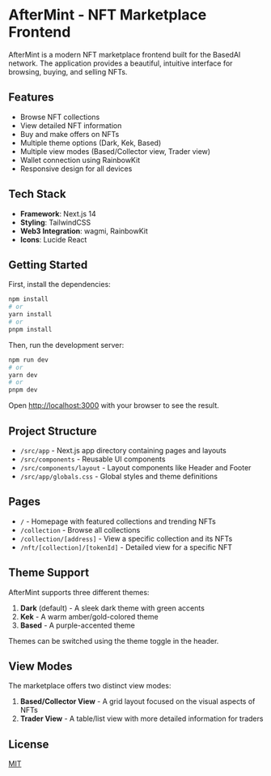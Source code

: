 # AfterMint - NFT Marketplace Frontend

AfterMint is a modern NFT marketplace frontend built for the BasedAI network. The application provides a beautiful, intuitive interface for browsing, buying, and selling NFTs.

## Features

- Browse NFT collections
- View detailed NFT information
- Buy and make offers on NFTs
- Multiple theme options (Dark, Kek, Based)
- Multiple view modes (Based/Collector view, Trader view)
- Wallet connection using RainbowKit
- Responsive design for all devices

## Tech Stack

- **Framework**: Next.js 14
- **Styling**: TailwindCSS
- **Web3 Integration**: wagmi, RainbowKit
- **Icons**: Lucide React

## Getting Started

First, install the dependencies:

```bash
npm install
# or
yarn install
# or
pnpm install
```

Then, run the development server:

```bash
npm run dev
# or
yarn dev
# or
pnpm dev
```

Open [http://localhost:3000](http://localhost:3000) with your browser to see the result.

## Project Structure

- `/src/app` - Next.js app directory containing pages and layouts
- `/src/components` - Reusable UI components
- `/src/components/layout` - Layout components like Header and Footer
- `/src/app/globals.css` - Global styles and theme definitions

## Pages

- `/` - Homepage with featured collections and trending NFTs
- `/collection` - Browse all collections
- `/collection/[address]` - View a specific collection and its NFTs
- `/nft/[collection]/[tokenId]` - Detailed view for a specific NFT

## Theme Support

AfterMint supports three different themes:

1. **Dark** (default) - A sleek dark theme with green accents
2. **Kek** - A warm amber/gold-colored theme
3. **Based** - A purple-accented theme

Themes can be switched using the theme toggle in the header.

## View Modes

The marketplace offers two distinct view modes:

1. **Based/Collector View** - A grid layout focused on the visual aspects of NFTs
2. **Trader View** - A table/list view with more detailed information for traders

## License

[MIT](LICENSE)
